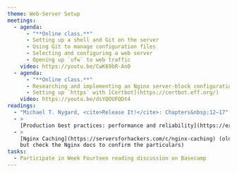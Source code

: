 ```yaml
---
theme: Web-Server Setup
meetings:
  - agenda:
      - "**Online class.**"
      - Setting up a shell and Git on the server
      - Using Git to manage configuration files
      - Selecting and configuring a web server
      - Opening up `ufw` to web traffic
    video: https://youtu.be/CwK69bR-An0
  - agenda:
      - "**Online class.**"
      - Researching and implementing an Nginx server-block configuration
      - Setting up `https` with [Certbot](https://certbot.eff.org/)
    video: https://youtu.be/dsYQOUFQDt4
readings:
  - "Michael T. Nygard, <cite>Release It!</cite>: Chapters&nbsp;12–17"
  - >
    [Production best practices: performance and reliability](https://expressjs.com/en/advanced/best-practice-performance.html) (ExpressJS and `NODE_ENV` values)
  - >
    [Nginx Caching](https://serversforhackers.com/c/nginx-caching) (older article; theory is solid,
    but check the Nginx docs to confirm the particulars)
tasks:
  - Participate in Week Fourteen reading discussion on Basecamp
---
```


<!--
- Testing with databases, especially setup and tear-down
- "Web API example: [localStorage](https://developer.mozilla.org/en-US/docs/Web/API/Window/localStorage)"
-->
